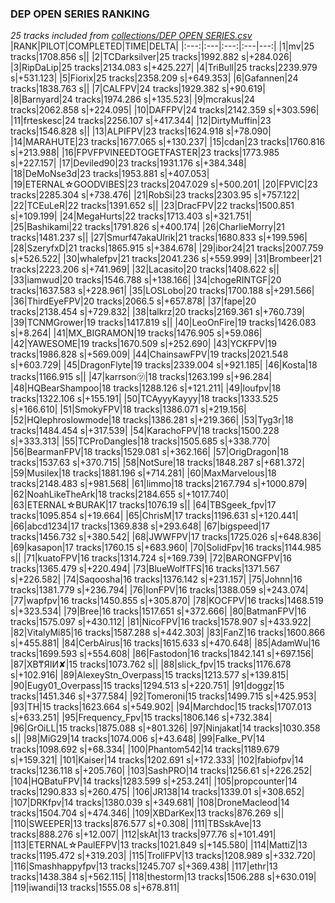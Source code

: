 ### DEP OPEN SERIES RANKING
*25 tracks included from [collections/DEP OPEN SERIES.csv](/collections/DEP%20OPEN%20SERIES.csv)*
|RANK|PILOT|COMPLETED|TIME|DELTA|
|:---:|:---|:---:|:---|---:|
|1|mv|25 tracks|1708.856 s||
|2|TCDarksilver|25 tracks|1992.882 s|+284.026|
|3|RipDaLip|25 tracks|2134.083 s|+425.227|
|4|TriBull|25 tracks|2239.979 s|+531.123|
|5|Fiorix|25 tracks|2358.209 s|+649.353|
|6|Gafannen|24 tracks|1838.763 s||
|7|CALFPV|24 tracks|1929.382 s|+90.619|
|8|Barnyard|24 tracks|1974.286 s|+135.523|
|9|mcrakus|24 tracks|2062.858 s|+224.095|
|10|DAFFPV|24 tracks|2142.359 s|+303.596|
|11|frteskesc|24 tracks|2256.107 s|+417.344|
|12|DirtyMuffin|23 tracks|1546.828 s||
|13|ALPIFPV|23 tracks|1624.918 s|+78.090|
|14|MARAHUTE|23 tracks|1677.065 s|+130.237|
|15|cdan|23 tracks|1760.816 s|+213.988|
|16|FPVFPVINEEDTOGETFASTER|23 tracks|1773.985 s|+227.157|
|17|Deviled90|23 tracks|1931.176 s|+384.348|
|18|DeMoNse3d|23 tracks|1953.881 s|+407.053|
|19|ETERNAL☆GOODVIBES|23 tracks|2047.029 s|+500.201|
|20|FPVlC|23 tracks|2285.304 s|+738.476|
|21|RobSi|23 tracks|2303.95 s|+757.122|
|22|TCEuLeR|22 tracks|1391.652 s||
|23|DracFPV|22 tracks|1500.851 s|+109.199|
|24|MegaHurts|22 tracks|1713.403 s|+321.751|
|25|Bashikami|22 tracks|1791.826 s|+400.174|
|26|CharlieMorry|21 tracks|1481.237 s||
|27|Smurf47akaUlrik|21 tracks|1680.833 s|+199.596|
|28|SzeryfxD|21 tracks|1865.915 s|+384.678|
|29|ibor24|21 tracks|2007.759 s|+526.522|
|30|whalefpv|21 tracks|2041.236 s|+559.999|
|31|Brombeer|21 tracks|2223.206 s|+741.969|
|32|Lacasito|20 tracks|1408.622 s||
|33|iamwud|20 tracks|1546.788 s|+138.166|
|34|chogeRINTGF|20 tracks|1637.583 s|+228.961|
|35|LOSLobo|20 tracks|1700.188 s|+291.566|
|36|ThirdEyeFPV|20 tracks|2066.5 s|+657.878|
|37|fape|20 tracks|2138.454 s|+729.832|
|38|talkrz|20 tracks|2169.361 s|+760.739|
|39|TCNMGrower|19 tracks|1417.819 s||
|40|LeoOnFire|19 tracks|1426.083 s|+8.264|
|41|MX_BIGRAMON|19 tracks|1476.905 s|+59.086|
|42|YAWESOME|19 tracks|1670.509 s|+252.690|
|43|YCKFPV|19 tracks|1986.828 s|+569.009|
|44|ChainsawFPV|19 tracks|2021.548 s|+603.729|
|45|DragonFlyte|19 tracks|2339.004 s|+921.185|
|46|Kosta|18 tracks|1166.915 s||
|47|karrson㋡|18 tracks|1263.199 s|+96.284|
|48|HQBearShampoo|18 tracks|1288.126 s|+121.211|
|49|loufpv|18 tracks|1322.106 s|+155.191|
|50|TCAyyyKayyy|18 tracks|1333.525 s|+166.610|
|51|SmokyFPV|18 tracks|1386.071 s|+219.156|
|52|HQlephroslowmode|18 tracks|1386.281 s|+219.366|
|53|Tyg3r|18 tracks|1484.454 s|+317.539|
|54|KarachoFPV|18 tracks|1500.228 s|+333.313|
|55|TCProDangles|18 tracks|1505.685 s|+338.770|
|56|BearmanFPV|18 tracks|1529.081 s|+362.166|
|57|OrigDragon|18 tracks|1537.63 s|+370.715|
|58|NotSure|18 tracks|1848.287 s|+681.372|
|59|Musilex|18 tracks|1881.196 s|+714.281|
|60|MaxMarvelous|18 tracks|2148.483 s|+981.568|
|61|limmo|18 tracks|2167.794 s|+1000.879|
|62|NoahLikeTheArk|18 tracks|2184.655 s|+1017.740|
|63|ETERNAL☆BURAK|17 tracks|1076.19 s||
|64|TBSgeek_fpv|17 tracks|1095.854 s|+19.664|
|65|ChrisM|17 tracks|1196.631 s|+120.441|
|66|abcd1234|17 tracks|1369.838 s|+293.648|
|67|bigspeed|17 tracks|1456.732 s|+380.542|
|68|JWWFPV|17 tracks|1725.026 s|+648.836|
|69|kasapon|17 tracks|1760.15 s|+683.960|
|70|SolidFpv|16 tracks|1144.985 s||
|71|kuatoFPV|16 tracks|1314.724 s|+169.739|
|72|BARONGFPV|16 tracks|1365.479 s|+220.494|
|73|BlueWolfTFS|16 tracks|1371.567 s|+226.582|
|74|Saqoosha|16 tracks|1376.142 s|+231.157|
|75|Johnn|16 tracks|1381.779 s|+236.794|
|76|IonFPV|16 tracks|1388.059 s|+243.074|
|77|wapfpv|16 tracks|1450.855 s|+305.870|
|78|KOCFPV|16 tracks|1468.519 s|+323.534|
|79|Bree|16 tracks|1517.651 s|+372.666|
|80|BatmanFPV|16 tracks|1575.097 s|+430.112|
|81|NicoFPV|16 tracks|1578.907 s|+433.922|
|82|VitalyMi85|16 tracks|1587.288 s|+442.303|
|83|FanZ|16 tracks|1600.866 s|+455.881|
|84|CerbAirus|16 tracks|1615.633 s|+470.648|
|85|AdamWu|16 tracks|1699.593 s|+554.608|
|86|Fastodon|16 tracks|1842.141 s|+697.156|
|87|XB₸ЯIИ✘|15 tracks|1073.762 s||
|88|slick_fpv|15 tracks|1176.678 s|+102.916|
|89|AlexeyStn_Overpass|15 tracks|1213.577 s|+139.815|
|90|Eugy01_Overpass|15 tracks|1294.513 s|+220.751|
|91|doggz|15 tracks|1451.346 s|+377.584|
|92|Tomeroni|15 tracks|1499.715 s|+425.953|
|93|TH|15 tracks|1623.664 s|+549.902|
|94|Marchdoc|15 tracks|1707.013 s|+633.251|
|95|Frequency_Fpv|15 tracks|1806.146 s|+732.384|
|96|GrOiLL|15 tracks|1875.088 s|+801.326|
|97|Ninjakat|14 tracks|1030.358 s||
|98|MiG29|14 tracks|1074.006 s|+43.648|
|99|Falke_PV|14 tracks|1098.692 s|+68.334|
|100|Phantom542|14 tracks|1189.679 s|+159.321|
|101|Kaiser|14 tracks|1202.691 s|+172.333|
|102|fabiofpv|14 tracks|1236.118 s|+205.760|
|103|SashPRO|14 tracks|1256.61 s|+226.252|
|104|HQBatuFPV|14 tracks|1283.599 s|+253.241|
|105|propcounter|14 tracks|1290.833 s|+260.475|
|106|JR138|14 tracks|1339.01 s|+308.652|
|107|DRKfpv|14 tracks|1380.039 s|+349.681|
|108|DroneMacleod|14 tracks|1504.704 s|+474.346|
|109|XBDarKex|13 tracks|876.269 s||
|110|SWEEPER|13 tracks|876.577 s|+0.308|
|111|TBSskAve|13 tracks|888.276 s|+12.007|
|112|skAt|13 tracks|977.76 s|+101.491|
|113|ETERNAL☆PaulEFPV|13 tracks|1021.849 s|+145.580|
|114|MattiZ|13 tracks|1195.472 s|+319.203|
|115|TrollFPV|13 tracks|1208.989 s|+332.720|
|116|Smashhappyfpv|13 tracks|1245.707 s|+369.438|
|117|ethr|13 tracks|1438.384 s|+562.115|
|118|thestorm|13 tracks|1506.288 s|+630.019|
|119|iwandi|13 tracks|1555.08 s|+678.811|
